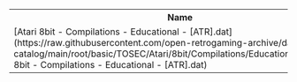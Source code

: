 <table>
<tr><th>Name</th><th>Size</th></tr>
<tr><td>[Atari 8bit - Compilations - Educational - [ATR].dat](https://raw.githubusercontent.com/open-retrogaming-archive/dat-catalog/main/root/basic/TOSEC/Atari/8bit/Compilations/Educational/[ATR]/Atari 8bit - Compilations - Educational - [ATR].dat)</td><td>1269</td></tr>
</table>
